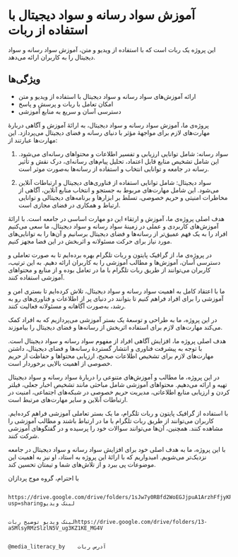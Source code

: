 
# آموزش سواد رسانه و سواد دیجیتال با استفاده از ربات

این پروژه یک ربات است که با استفاده از ویدیو و متن، آموزش سواد رسانه و سواد دیجیتال را به کاربران ارائه می‌دهد.

## ویژگی‌ها

- ارائه آموزش‌های سواد رسانه و سواد دیجیتال با استفاده از ویدیو و متن
- امکان تعامل با ربات و پرسش و پاسخ
- دسترسی آسان و سریع به منابع آموزشی

پروژه‌ی ما، آموزش سواد رسانه و سواد دیجیتال، به ارائهٔ آموزش و آگاهی دربارهٔ مهارت‌های لازم برای مواجههٔ مؤثر با دنیای رسانه و فضای دیجیتال می‌پردازد. این مهارت‌ها عبارتند از:

1. سواد رسانه: شامل توانایی ارزیابی و تفسیر اطلاعات و محتواهای رسانه‌ای می‌شود. این شامل تشخیص منابع قابل اعتماد، تحلیل پیام‌های رسانه‌ای، درک نقش و تأثیر رسانه در جامعه و توانایی انتخاب و استفاده از رسانه‌ها به‌صورت موثر است.

2. سواد دیجیتال: شامل توانایی استفاده از فناوری‌های دیجیتال و ارتباطات آنلاین می‌شود. این شامل مهارت‌های مربوط به جستجو و انتخاب منابع آنلاین، آگاهی از مخاطرات امنیتی و حریم خصوصی، تسلط بر ابزارها و برنامه‌های دیجیتالی و توانایی ارتباط و همکاری در فضای مجازی است.

هدف اصلی پروژه‌ی ما، آموزش و ارتقاء این دو مهارت اساسی در جامعه است. با ارائهٔ آموزش‌های کاربردی و عملی در زمینهٔ سواد رسانه و سواد دیجیتال، ما سعی می‌کنیم افراد را به یک فهم عمیق‌تر از رسانه‌ها و فضای دیجیتال برسانیم و آن‌ها را به توانایی‌های مورد نیاز برای حرکت مسئولانه و اثربخش در این فضا مجهز کنیم.

در پروژه‌ی ما، از گرافیک پایتون و ربات تلگرام بهره برده‌ایم تا به صورت تعاملی و دسترسی آسان، آموزش‌ها و مطالب آموزشی را به کاربران ارائه دهیم. به این ترتیب، کاربران می‌توانند از طریق ربات تلگرام با ما در تعامل بوده و از منابع و محتواهای آموزشی استفاده کنند.

ما با اعتقاد کامل به اهمیت سواد رسانه و سواد دیجیتال، تلاش کرده‌ایم تا بستری امن و آموزشی را برای افراد فراهم کنیم تا بتوانند در دنیای پر از اطلاعات و فناوری‌های رو به رشد، به‌صورت آگاهانه و مسئولانه فعالیت کنند.

در این پروژه، ما به طراحی و توسعهٔ یک بستر آموزشی می‌پردازیم که به افراد کمک می‌کند مهارت‌های لازم برای استفاده اثربخش از رسانه‌ها و فضای دیجیتال را بیاموزند.

هدف اصلی پروژه ما، افزایش آگاهی افراد از مفهوم سواد رسانه و سواد دیجیتال است. با توجه به پیشرفت فناوری و انتشار گستردهٔ رسانه‌ها و فضای دیجیتال، داشتن مهارت‌های لازم برای تشخیص اطلاعات صحیح، ارزیابی محتواها و حفاظت از حریم خصوصی از اهمیت بالایی برخوردار است.

در این پروژه، ما مطالب و آموزش‌های متنوعی را دربارهٔ سواد رسانه و سواد دیجیتال تهیه و ارائه می‌دهیم. محتواهای آموزشی شامل مباحثی مانند تشخیص اخبار جعلی، فیلتر کردن و ارزیابی منابع اطلاعاتی، مدیریت حریم خصوصی در شبکه‌های اجتماعی، امنیت در ارتباطات آنلاین و سایر مهارت‌های مرتبط است.

با استفاده از گرافیک پایتون و ربات تلگرام، ما یک بستر تعاملی آموزشی فراهم کرده‌ایم. کاربران می‌توانند از طریق ربات تلگرام با ما در ارتباط باشند و مطالب آموزشی را مشاهده کنند. همچنین، آن‌ها می‌توانند سوالات خود را پرسیده و در گفتگوهای آموزشی شرکت کنند.

با این پروژه، ما به هدف اصلی خود برای افزایش سواد رسانه و سواد دیجیتال در جامعه نزدیک‌تر می‌شویم. امیدواریم که با ارائهٔ این پروژه به استاد، او نیز به اهمیت این موضوعات پی ببرد و از تلاش‌های شما و تیمتان تحسین کند.

با احترام،
گروه موج پردازان
                                                                                                         
                                                                                                         
                                                                                                         
                                                                                                         
                                                                                                         
                                                                                                         
                                                                                                            https://drive.google.com/drive/folders/1sJw7y0RBfd2WoEGJjpuA1ArzhFfjyKRq?usp=sharingلینک ویدیو
  
                                                                                                         لینک ویدیو توضیح رباتhttps://drive.google.com/drive/folders/13-aSMlsyRMzSlzlN5V_ug3KZ1KE_MG4V
                                                                                                         
                                                                                                         @media_literacy_by    آدرس ربات
                                                                                                  
